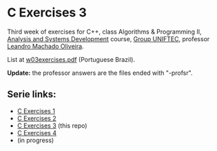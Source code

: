# C Exercises 3

Third week of exercises for C++, class Algorithms & Programming II, [Analysis and Systems Development](https://www.ftec.com.br/bento-goncalves/presencial/graduacao/analise-e-desenvolvimento-de-sistemas/) course, [Group UNIFTEC](https://www.ftec.com.br/), professor [Leandro Machado Oliveira](https://www.linkedin.com/in/leandro-machado-oliveira-%F0%9F%8C%BF%F0%9F%8C%BF%F0%9F%8C%BF-26440b73/).

List at [w03exercises.pdf](w03exercises.pdf) (Portuguese Brazil).

**Update:** the professor answers are the files ended with "-profsr".

## Serie links:

- [C Exercises 1](https://github.com/giovannipds/c-exercises1)
- [C Exercises 2](https://github.com/giovannipds/c-exercises2)
- [C Exercises 3](https://github.com/giovannipds/c-exercises3) (this repo)
- [C Exercises 4](https://github.com/giovannipds/c-exercises4)
- (in progress)
